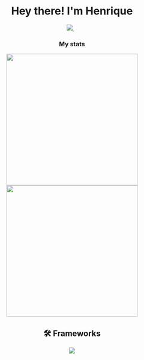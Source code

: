 <h1 align='center'>Hey there! I'm Henrique</h1>

<p align='center'>
  <a href="https://www.linkedin.com/in/hfazevedo/">
    <img src="https://img.shields.io/badge/linkedin-%230077B5.svg?&style=for-the-badge&logo=linkedin&logoColor=white" />
  </a>&nbsp;&nbsp; 
</p>

<h3 align='center'>My stats</h3>
<p align='center'>
  <a href="#"><img src="https://github-readme-stats.vercel.app/api?username=casuffitsharp&show_icons=true&count_private=true&theme=tokyonight&hide=contribs,prs,issues" width="350"></a>
  <br>
  <a href="#"><img src="https://github-readme-stats.vercel.app/api/top-langs/?username=casuffitsharp&layout=compact&theme=tokyonight" width="350"></a>
</p>

<h2 align='center'>🛠 Frameworks</h2>
<p align='center'>
  <a href="#"><img src="https://img.shields.io/badge/.NET-512BD4?style=for-the-badge&logo=dotnet&logoColor=white" heigth="20" align='center'></a>
</p>
